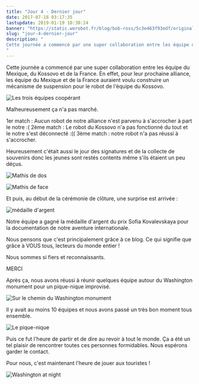 ```yaml
---
title: "Jour 4 - Dernier jour"
date: 2017-07-18 03:17:35
lastupdate: 2019-01-19 10:30:24
banner: "https://static.werobot.fr/blog/bob-ross/5c3e463f93edf/original.jpg"
slug: "jour-4-dernier-jour"
description: " 
Cette journée a commencé par une super collaboration entre les équipe du Mexique, du Kossovo et de la France. En effet, pour leur prochaine allianc
"
---
```

Cette journée a commencé par une super collaboration entre les équipe du Mexique, du Kossovo et de la France. En effet, pour leur prochaine alliance, les équipe du Mexique et de la France auraient voulu construire un mécanisme de suspension pour le robot de l'équipe du Kossovo.

![Les trois équipes coopérant](https://static.werobot.fr/blog/bob-ross/5c3e4640016d1/50.jpg "Les trois équipes coopérant")

Malheureusement ça n'a pas marché.

1er match : Aucun robot de notre alliance n'est parvenu à s'accrocher à part le notre :(
2ème match : Le robot du Kossovo n'a pas fonctionné du tout et le notre s'est déconnecté :((
3ème match : notre robot n'a pas réussi à s'accrocher.

Heureusement c'était aussi le jour des signatures et de la collecte de souvenirs donc les jeunes sont restés contents même s'ils étaient un peu déçus.

![Mathis de dos](https://static.werobot.fr/blog/bob-ross/5c3e46406a50b/50.jpg "Mathis de dos")

![Mathis de face](https://static.werobot.fr/blog/bob-ross/5c3e4640d5b70/50.jpg "Mathis de face")

Et puis, au début de la cérémonie de clôture, une surprise est arrivée :

![médaille d'argent](https://static.werobot.fr/blog/bob-ross/5c3e463f93edf/50.jpg "médaille d'argent")

Notre équipe a gagné la médaille d'argent du prix Sofia Kovalevskaya pour la documentation de notre aventure internationale.

Nous pensons que c'est principalement grâce à ce blog. Ce qui signifie que grâce à VOUS tous, lecteurs du monde entier !

Nous sommes si fiers et reconnaissants.

MERCI

Après ça, nous avons réussi à réunir quelques équipe autour du Washington monument pour un pique-nique improvisé.

![Sur le chemin du Washington monument](https://static.werobot.fr/blog/bob-ross/5c3e4641df1dd/50.jpg "Sur le chemin du Washington monument")

Il y avait au moins 10 équipes et nous avons passé un très bon moment tous ensemble.

![Le pique-nique](https://static.werobot.fr/blog/bob-ross/5c3e46427238c/50.jpg "Le pique-nique")

Puis ce fut l'heure de partir et de dire au revoir à tout le monde. Ça a été un tel plaisir de rencontrer toutes ces personnes formidables.
Nous espérons garder le contact.

Pour nous, c'est maintenant l'heure de jouer aux touristes !

![Washington at night](https://static.werobot.fr/blog/bob-ross/5c3e4642b63f2/50.jpg "Washington at night")
    